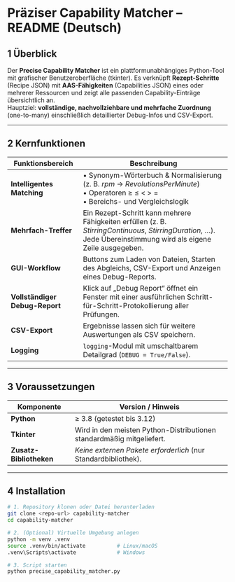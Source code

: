 # Präziser Capability Matcher – README (Deutsch)

## 1  Überblick  
Der **Precise Capability Matcher** ist ein plattformunabhängiges Python-Tool mit grafischer Benutzeroberfläche (tkinter). Es verknüpft **Rezept-Schritte** (Recipe JSON) mit **AAS-Fähigkeiten** (Capabilities JSON) eines oder mehrerer Ressourcen und zeigt alle passenden Capability-Einträge übersichtlich an.  
Hauptziel: **vollständige, nachvollziehbare und mehrfache Zuordnung** (one-to-many) einschließlich detaillierter Debug-Infos und CSV-Export.

---

## 2  Kernfunktionen  

| Funktionsbereich | Beschreibung |
|------------------|--------------|
| **Intelligentes Matching** | • Synonym-Wörterbuch & Normalisierung (z. B. *rpm* → *RevolutionsPerMinute*)<br>• Operatoren ≥ ≤ < > =<br>• Bereichs- und Vergleichslogik |
| **Mehrfach-Treffer** | Ein Rezept-Schritt kann mehrere Fähigkeiten erfüllen (z. B. *StirringContinuous*, *StirringDuration*, …). Jede Übereinstimmung wird als eigene Zeile ausgegeben. |
| **GUI-Workflow** | Buttons zum Laden von Dateien, Starten des Abgleichs, CSV-Export und Anzeigen eines Debug-Reports. |
| **Vollständiger Debug-Report** | Klick auf „Debug Report“ öffnet ein Fenster mit einer ausführlichen Schritt-für-Schritt-Protokollierung aller Prüfungen. |
| **CSV-Export** | Ergebnisse lassen sich für weitere Auswertungen als CSV speichern. |
| **Logging** | `logging`-Modul mit umschaltbarem Detailgrad (`DEBUG = True/False`). |

---

## 3  Voraussetzungen  

| Komponente | Version / Hinweis |
|------------|------------------|
| **Python** | ≥ 3.8 (getestet bis 3.12) |
| **Tkinter** | Wird in den meisten Python-Distributionen standardmäßig mitgeliefert. |
| **Zusatz-Bibliotheken** | *Keine externen Pakete erforderlich* (nur Standardbibliothek). |

---

## 4  Installation  

```bash
# 1. Repository klonen oder Datei herunterladen
git clone <repo-url> capability-matcher
cd capability-matcher

# 2. (Optional) Virtuelle Umgebung anlegen
python -m venv .venv
source .venv/bin/activate          # Linux/macOS
.venv\Scripts\activate             # Windows

# 3. Script starten
python precise_capability_matcher.py
